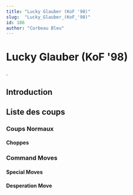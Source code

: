 ```yaml
---
title: "Lucky Glauber (KoF '98)"
slug:  "Lucky_Glauber_(KoF_'98)"
id: 186
author: "Corbeau Bleu"
---
```


# Lucky Glauber (KoF '98)

.

## Introduction

## Liste des coups

### Coups Normaux

#### Choppes

### Command Moves

#### Special Moves

#### Desperation Move
